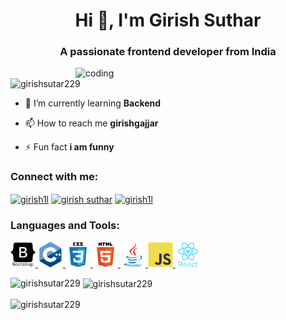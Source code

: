 
<h1 align="center">Hi 👋, I'm Girish Suthar</h1>
<h3 align="center">A passionate frontend developer from India</h3>
<img align="right" width="400"src="https://user-images.githubusercontent.com/55389276/140866485-8fb1c876-9a8f-4d6a-98dc-08c4981eaf70.gif" alt="coding">

<p align="left"> <img src="https://komarev.com/ghpvc/?username=girishsutar229&label=Profile%20views&color=0e75b6&style=flat" alt="girishsutar229" /> </p>

- 🌱 I’m currently learning **Backend**

- 📫 How to reach me **girishgajjar**

- ⚡ Fun fact **i am funny**

<h3 align="left">Connect with me:</h3>
<p align="left">
<a href="https://twitter.com/girish1l" target="blank"><img align="center" src="https://raw.githubusercontent.com/rahuldkjain/github-profile-readme-generator/master/src/images/icons/Social/twitter.svg" alt="girish1l" height="30" width="40" /></a>
<a href="https://www.linkedin.com/in/girish-suthar-85a7b71ba/" target="blank"><img align="center" src="https://raw.githubusercontent.com/rahuldkjain/github-profile-readme-generator/master/src/images/icons/Social/linked-in-alt.svg" alt="girish suthar" height="30" width="40" /></a>
<a href="https://www.leetcode.com/girish1l" target="blank"><img align="center" src="https://raw.githubusercontent.com/rahuldkjain/github-profile-readme-generator/master/src/images/icons/Social/leet-code.svg" alt="girish1l" height="30" width="40" /></a>
</p>

<h3 align="left">Languages and Tools:</h3>
<p align="left"> <a href="https://getbootstrap.com" target="_blank" rel="noreferrer"> <img src="https://raw.githubusercontent.com/devicons/devicon/master/icons/bootstrap/bootstrap-plain-wordmark.svg" alt="bootstrap" width="40" height="40"/> </a> <a href="https://www.w3schools.com/cpp/" target="_blank" rel="noreferrer"> <img src="https://raw.githubusercontent.com/devicons/devicon/master/icons/cplusplus/cplusplus-original.svg" alt="cplusplus" width="40" height="40"/> </a> <a href="https://www.w3schools.com/css/" target="_blank" rel="noreferrer"> <img src="https://raw.githubusercontent.com/devicons/devicon/master/icons/css3/css3-original-wordmark.svg" alt="css3" width="40" height="40"/> </a> <a href="https://www.w3.org/html/" target="_blank" rel="noreferrer"> <img src="https://raw.githubusercontent.com/devicons/devicon/master/icons/html5/html5-original-wordmark.svg" alt="html5" width="40" height="40"/> </a> <a href="https://www.java.com" target="_blank" rel="noreferrer"> <img src="https://raw.githubusercontent.com/devicons/devicon/master/icons/java/java-original.svg" alt="java" width="40" height="40"/> </a> <a href="https://developer.mozilla.org/en-US/docs/Web/JavaScript" target="_blank" rel="noreferrer"> <img src="https://raw.githubusercontent.com/devicons/devicon/master/icons/javascript/javascript-original.svg" alt="javascript" width="40" height="40"/> </a>  <a href="https://reactjs.org/" target="_blank" rel="noreferrer"> <img src="https://raw.githubusercontent.com/devicons/devicon/master/icons/react/react-original-wordmark.svg" alt="react" width="40" height="40"/> </a> </p>

<p><img align="left" src="https://github-readme-stats.vercel.app/api/top-langs?username=girishsutar229&show_icons=true&locale=en&layout=compact" alt="girishsutar229" /></p>

<p>&nbsp;<img align="center" src="https://github-readme-stats.vercel.app/api?username=girishsutar229&show_icons=true&locale=en" alt="girishsutar229" /></p>

<p><img align="center" src="https://github-readme-streak-stats.herokuapp.com/?user=girishsutar229&" alt="girishsutar229" /></p>
